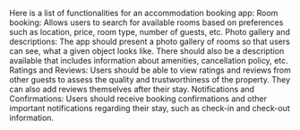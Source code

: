 Here is a list of functionalities for an accommodation booking app:
Room booking: Allows users to search for available rooms based on preferences such as location, price, room type, number of guests, etc. 
Photo gallery and descriptions: The app should present a photo gallery of rooms so that users can see, what a given object looks like. There should also be a description available that includes information about amenities, cancellation policy, etc. 
Ratings and Reviews: Users should be able to view ratings and reviews from other guests to assess the quality and trustworthiness of the property. They can also add reviews themselves after their stay.
Notifications and Confirmations: Users should receive booking confirmations and other important notifications regarding their stay, such as check-in and check-out information.
